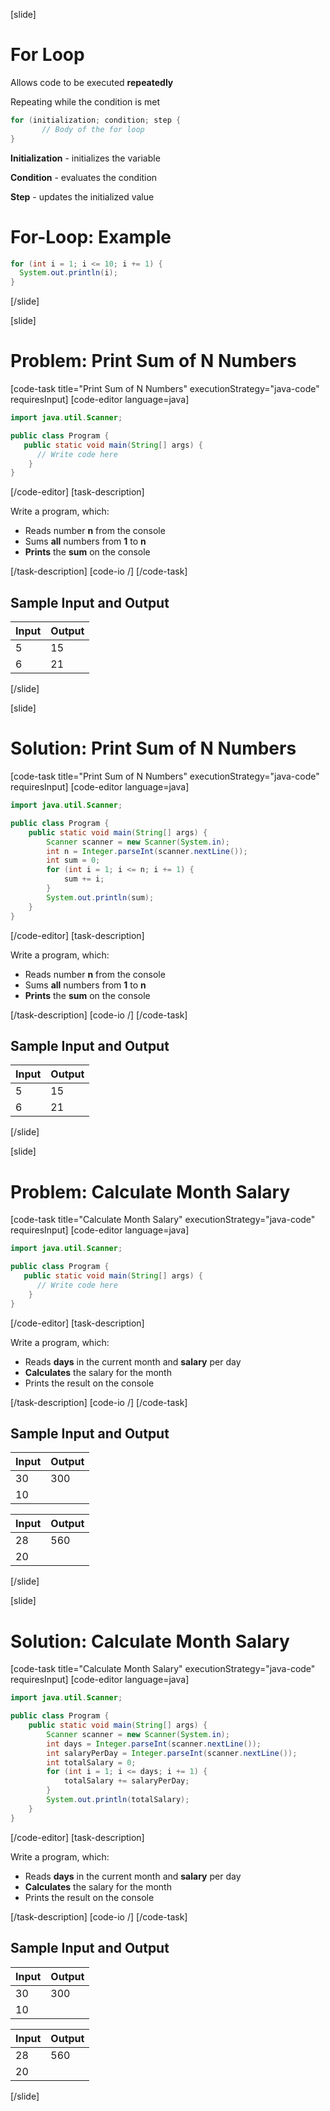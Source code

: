 [slide]
# For Loop
Allows code to be executed **repeatedly**

Repeating while the condition is met

```java
for (initialization; condition; step {
       // Body of the for loop
}
```
**Initialization** - initializes the variable

**Condition** - evaluates the condition

**Step** - updates the initialized value

# For-Loop: Example

```java
for (int i = 1; i <= 10; i += 1) {
  System.out.println(i);
}
```
[/slide]

[slide]
# Problem: Print Sum of N Numbers
[code-task title="Print Sum of N Numbers" executionStrategy="java-code" requiresInput]
[code-editor language=java]
```java
import java.util.Scanner;

public class Program {
   public static void main(String[] args) {
      // Write code here
    }
}
```
[/code-editor]
[task-description]

Write a program, which:
* Reads number **n** from the console
* Sums **all** numbers from **1** to **n**
* **Prints** the **sum** on the console

[/task-description]
[code-io /]
[/code-task]

## Sample Input and Output
|Input|Output|
|-----|------|
|5|15|
|6|21|

[/slide]

[slide]
# Solution: Print Sum of N Numbers
[code-task title="Print Sum of N Numbers" executionStrategy="java-code" requiresInput]
[code-editor language=java]
```java
import java.util.Scanner;

public class Program {
    public static void main(String[] args) {
        Scanner scanner = new Scanner(System.in);
        int n = Integer.parseInt(scanner.nextLine());
        int sum = 0;
        for (int i = 1; i <= n; i += 1) {
            sum += i;
        }
        System.out.println(sum);
    }
}
```
[/code-editor]
[task-description]

Write a program, which:
* Reads number **n** from the console
* Sums **all** numbers from **1** to **n**
* **Prints** the **sum** on the console

[/task-description]
[code-io /]
[/code-task]

## Sample Input and Output
|Input|Output|
|-----|------|
|5|15|
|6|21|

[/slide]

[slide]
# Problem: Calculate Month Salary
[code-task title="Calculate Month Salary" executionStrategy="java-code" requiresInput]
[code-editor language=java]
```java
import java.util.Scanner;

public class Program {
   public static void main(String[] args) {
      // Write code here
    }
}
```
[/code-editor]
[task-description]

Write a program, which:
* Reads **days** in the current month and **salary** per day
* **Calculates** the salary for the month
* Prints the result on the console

[/task-description]
[code-io /]
[/code-task]

## Sample Input and Output
|Input|Output|
|-----|------|
|30|300|
|10||

|Input|Output|
|-----|------|
|28|560|
|20||

[/slide]

[slide]
# Solution: Calculate Month Salary
[code-task title="Calculate Month Salary" executionStrategy="java-code" requiresInput]
[code-editor language=java]
```java
import java.util.Scanner;

public class Program {
    public static void main(String[] args) {
        Scanner scanner = new Scanner(System.in);
        int days = Integer.parseInt(scanner.nextLine());
        int salaryPerDay = Integer.parseInt(scanner.nextLine());
        int totalSalary = 0;
        for (int i = 1; i <= days; i += 1) {
            totalSalary += salaryPerDay;
        }
        System.out.println(totalSalary);
    }
}
```
[/code-editor]
[task-description]

Write a program, which:
* Reads **days** in the current month and **salary** per day
* **Calculates** the salary for the month
* Prints the result on the console


[/task-description]
[code-io /]
[/code-task]

## Sample Input and Output
|Input|Output|
|-----|------|
|30|300|
|10||

|Input|Output|
|-----|------|
|28|560|
|20||

[/slide]
